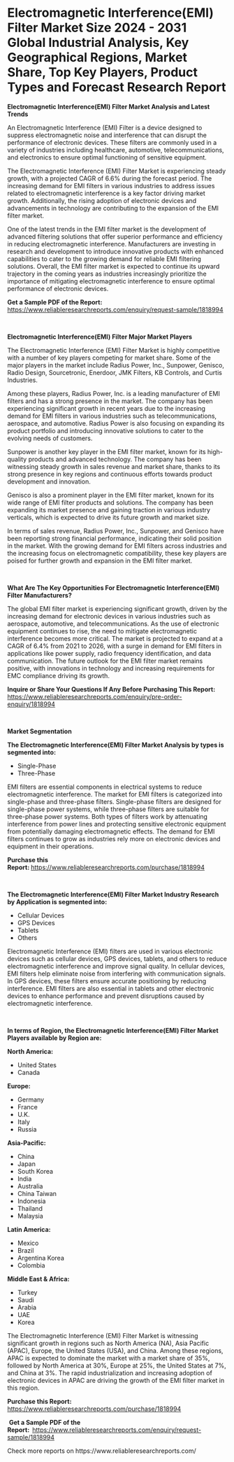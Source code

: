 <p><h1>Electromagnetic Interference(EMI) Filter Market Size 2024 - 2031 Global Industrial Analysis, Key Geographical Regions, Market Share, Top Key Players, Product Types and Forecast Research Report</h1></p><p><strong>Electromagnetic Interference(EMI) Filter Market Analysis and Latest Trends</strong></p>
<p><p>An Electromagnetic Interference (EMI) Filter is a device designed to suppress electromagnetic noise and interference that can disrupt the performance of electronic devices. These filters are commonly used in a variety of industries including healthcare, automotive, telecommunications, and electronics to ensure optimal functioning of sensitive equipment.</p><p>The Electromagnetic Interference (EMI) Filter Market is experiencing steady growth, with a projected CAGR of 6.6% during the forecast period. The increasing demand for EMI filters in various industries to address issues related to electromagnetic interference is a key factor driving market growth. Additionally, the rising adoption of electronic devices and advancements in technology are contributing to the expansion of the EMI filter market.</p><p>One of the latest trends in the EMI filter market is the development of advanced filtering solutions that offer superior performance and efficiency in reducing electromagnetic interference. Manufacturers are investing in research and development to introduce innovative products with enhanced capabilities to cater to the growing demand for reliable EMI filtering solutions. Overall, the EMI filter market is expected to continue its upward trajectory in the coming years as industries increasingly prioritize the importance of mitigating electromagnetic interference to ensure optimal performance of electronic devices.</p></p>
<p><strong>Get a Sample PDF of the Report:&nbsp;</strong> <a href="https://www.reliableresearchreports.com/enquiry/request-sample/1818994">https://www.reliableresearchreports.com/enquiry/request-sample/1818994</a></p>
<p>&nbsp;</p>
<p><strong>Electromagnetic Interference(EMI) Filter Major Market Players</strong></p>
<p><p>The Electromagnetic Interference (EMI) Filter Market is highly competitive with a number of key players competing for market share. Some of the major players in the market include Radius Power, Inc., Sunpower, Genisco, Radio Design, Sourcetronic, Enerdoor, JMK Filters, KB Controls, and Curtis Industries.</p><p>Among these players, Radius Power, Inc. is a leading manufacturer of EMI filters and has a strong presence in the market. The company has been experiencing significant growth in recent years due to the increasing demand for EMI filters in various industries such as telecommunications, aerospace, and automotive. Radius Power is also focusing on expanding its product portfolio and introducing innovative solutions to cater to the evolving needs of customers.</p><p>Sunpower is another key player in the EMI filter market, known for its high-quality products and advanced technology. The company has been witnessing steady growth in sales revenue and market share, thanks to its strong presence in key regions and continuous efforts towards product development and innovation.</p><p>Genisco is also a prominent player in the EMI filter market, known for its wide range of EMI filter products and solutions. The company has been expanding its market presence and gaining traction in various industry verticals, which is expected to drive its future growth and market size.</p><p>In terms of sales revenue, Radius Power, Inc., Sunpower, and Genisco have been reporting strong financial performance, indicating their solid position in the market. With the growing demand for EMI filters across industries and the increasing focus on electromagnetic compatibility, these key players are poised for further growth and expansion in the EMI filter market.</p></p>
<p>&nbsp;</p>
<p><strong>What Are The Key Opportunities For Electromagnetic Interference(EMI) Filter Manufacturers?</strong></p>
<p><p>The global EMI filter market is experiencing significant growth, driven by the increasing demand for electronic devices in various industries such as aerospace, automotive, and telecommunications. As the use of electronic equipment continues to rise, the need to mitigate electromagnetic interference becomes more critical. The market is projected to expand at a CAGR of 6.4% from 2021 to 2026, with a surge in demand for EMI filters in applications like power supply, radio frequency identification, and data communication. The future outlook for the EMI filter market remains positive, with innovations in technology and increasing requirements for EMC compliance driving its growth.</p></p>
<p><strong>Inquire or Share Your Questions If Any Before Purchasing This Report:</strong> <a href="https://www.reliableresearchreports.com/enquiry/pre-order-enquiry/1818994">https://www.reliableresearchreports.com/enquiry/pre-order-enquiry/1818994</a></p>
<p>&nbsp;</p>
<p><strong>Market Segmentation</strong></p>
<p><strong>The Electromagnetic Interference(EMI) Filter Market Analysis by types is segmented into:</strong></p>
<p><ul><li>Single-Phase</li><li>Three-Phase</li></ul></p>
<p><p>EMI filters are essential components in electrical systems to reduce electromagnetic interference. The market for EMI filters is categorized into single-phase and three-phase filters. Single-phase filters are designed for single-phase power systems, while three-phase filters are suitable for three-phase power systems. Both types of filters work by attenuating interference from power lines and protecting sensitive electronic equipment from potentially damaging electromagnetic effects. The demand for EMI filters continues to grow as industries rely more on electronic devices and equipment in their operations.</p></p>
<p><strong>Purchase this Report:&nbsp;</strong><a href="https://www.reliableresearchreports.com/purchase/1818994">https://www.reliableresearchreports.com/purchase/1818994</a></p>
<p>&nbsp;</p>
<p><strong>The Electromagnetic Interference(EMI) Filter Market Industry Research by Application is segmented into:</strong></p>
<p><ul><li>Cellular Devices</li><li>GPS Devices</li><li>Tablets</li><li>Others</li></ul></p>
<p><p>Electromagnetic Interference (EMI) filters are used in various electronic devices such as cellular devices, GPS devices, tablets, and others to reduce electromagnetic interference and improve signal quality. In cellular devices, EMI filters help eliminate noise from interfering with communication signals. In GPS devices, these filters ensure accurate positioning by reducing interference. EMI filters are also essential in tablets and other electronic devices to enhance performance and prevent disruptions caused by electromagnetic interference.</p></p>
<p>&nbsp;</p>
<p><strong>In terms of Region, the Electromagnetic Interference(EMI) Filter Market Players available by Region are:</strong></p>
<p>
    <p> <strong> North America: </strong>
        <ul>
            <li>United States</li>
            <li>Canada</li>
        </ul>
        </p> 
    <p> <strong> Europe: </strong>
        <ul>
            <li>Germany</li>
            <li>France</li>
            <li>U.K.</li>
            <li>Italy</li>
            <li>Russia</li>
        </ul>
        </p> 
    <p> <strong> Asia-Pacific: </strong>
        <ul>
            <li>China</li>
            <li>Japan</li>
            <li>South Korea</li>
            <li>India</li>
            <li>Australia</li>
            <li>China Taiwan</li>
            <li>Indonesia</li>
            <li>Thailand</li>
            <li>Malaysia</li>
        </ul>
        </p> 
    <p> <strong> Latin America: </strong>
        <ul>
            <li>Mexico</li>
            <li>Brazil</li>
            <li>Argentina Korea</li>
            <li>Colombia</li>
        </ul>
        </p> 
    <p> <strong> Middle East & Africa: </strong>
        <ul>
            <li>Turkey</li>
            <li>Saudi</li>
            <li>Arabia</li>
            <li>UAE</li>
            <li>Korea</li>
        </ul>
    </p>
    </p>
<p><p>The Electromagnetic Interference (EMI) Filter Market is witnessing significant growth in regions such as North America (NA), Asia Pacific (APAC), Europe, the United States (USA), and China. Among these regions, APAC is expected to dominate the market with a market share of 35%, followed by North America at 30%, Europe at 25%, the United States at 7%, and China at 3%. The rapid industrialization and increasing adoption of electronic devices in APAC are driving the growth of the EMI filter market in this region.</p></p>
<p><strong>Purchase this Report: </strong><a href="https://www.reliableresearchreports.com/purchase/1818994">https://www.reliableresearchreports.com/purchase/1818994</a></p>
<p>&nbsp;<strong>Get a Sample PDF of the Report:&nbsp;&nbsp;</strong><a href="https://www.reliableresearchreports.com/enquiry/request-sample/1818994">https://www.reliableresearchreports.com/enquiry/request-sample/1818994</a></p>
<p><strong></strong></p>
<p>Check more reports on https://www.reliableresearchreports.com/</p>